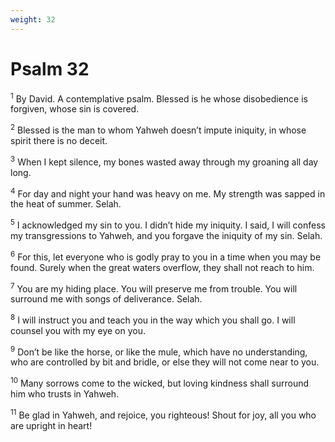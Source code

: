 ```yaml
---
weight: 32
---
```


# Psalm 32

<sup>1</sup> By David. A contemplative psalm. Blessed is he whose disobedience is forgiven, whose sin is covered. 

<sup>2</sup> Blessed is the man to whom Yahweh doesn’t impute iniquity, in whose spirit there is no deceit. 

<sup>3</sup> When I kept silence, my bones wasted away through my groaning all day long. 

<sup>4</sup> For day and night your hand was heavy on me. My strength was sapped in the heat of summer. Selah. 

<sup>5</sup> I acknowledged my sin to you. I didn’t hide my iniquity. I said, I will confess my transgressions to Yahweh, and you forgave the iniquity of my sin. Selah. 

<sup>6</sup> For this, let everyone who is godly pray to you in a time when you may be found. Surely when the great waters overflow, they shall not reach to him. 

<sup>7</sup> You are my hiding place. You will preserve me from trouble. You will surround me with songs of deliverance. Selah. 

<sup>8</sup> I will instruct you and teach you in the way which you shall go. I will counsel you with my eye on you. 

<sup>9</sup> Don’t be like the horse, or like the mule, which have no understanding, who are controlled by bit and bridle, or else they will not come near to you. 

<sup>10</sup> Many sorrows come to the wicked, but loving kindness shall surround him who trusts in Yahweh. 

<sup>11</sup> Be glad in Yahweh, and rejoice, you righteous! Shout for joy, all you who are upright in heart! 


